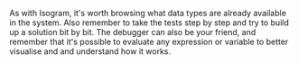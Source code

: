 As with Isogram, it's worth browsing what data types are already available in the system. Also remember to take the tests step by step and try to build up a solution bit by bit. The debugger can also be your friend, and remember that it's possible to evaluate any expression or variable to better visualise and and understand how it works.
